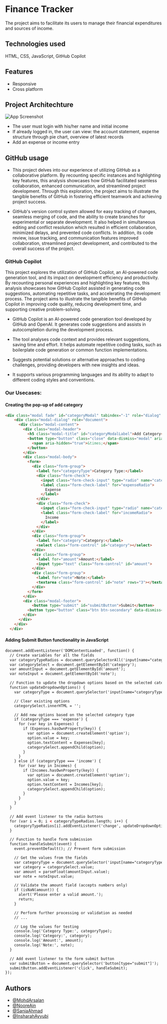 
# Finance Tracker

The project aims to facilitate its users to manage their financial expenditures and sources of income. 
 

## Technologies used

HTML, CSS, JavaScript, GitHub Copilot


## Features

- Responsive 
- Cross platform

  
## Project Architechture

![App Screenshot](https://github-production-user-asset-6210df.s3.amazonaws.com/94756953/248468316-2d937039-150c-4e8a-a10d-24a315ceaa1f.png?X-Amz-Algorithm=AWS4-HMAC-SHA256&X-Amz-Credential=AKIAIWNJYAX4CSVEH53A%2F20230624%2Fus-east-1%2Fs3%2Faws4_request&X-Amz-Date=20230624T112334Z&X-Amz-Expires=300&X-Amz-Signature=3335d5c565185e79c200ced6ee2e1983a17be5cb5adb7784d1ad13a4ea56bc28&X-Amz-SignedHeaders=host&actor_id=94756953&key_id=0&repo_id=656792041)


- The user must login with his/her name and initial income
- If already logged in, the user can view: the account statement, expense structure through pie chart, overview of latest records
- Add an expense or income entry



## GitHub usage

- This project delves into our experience of utilizing GitHub as a collaborative platform. By recounting specific instances and highlighting key features, this analysis showcases how GitHub facilitated seamless collaboration, enhanced communication, and streamlined project development. Through this exploration, the project aims to illustrate the tangible benefits of GitHub in fostering efficient teamwork and achieving project success.

- GitHub's version control system allowed for easy tracking of changes, seamless merging of code, and the ability to create branches for experimental or separate development. It also helped in simultaneous editing and conflict resolution which resulted in efficient collaboration, minimized delays, and prevented code conflicts. In addition, its code review, issue tracking, and communication features improved collaboration, streamlined project development, and contributed to the overall success of the project.

### GitHub Copilot

This project explores the utilization of GitHub Copilot, an AI-powered code generation tool, and its impact on development efficiency and productivity. By recounting personal experiences and highlighting key features, this analysis showcases how GitHub Copilot assisted in generating code suggestions, automating repetitive tasks, and accelerating the development process. The project aims to illustrate the tangible benefits of GitHub Copilot in improving code quality, reducing development time, and supporting creative problem-solving.

- GitHub Copilot is an AI-powered code generation tool developed by GitHub and OpenAI. It generates code suggestions and assists in autocompletion during the development process. 

- The tool analyses code context and provides relevant suggestions, saving time and effort. It helps automate repetitive coding tasks, such as boilerplate code generation or common function implementations. 

- Suggests potential solutions or alternative approaches to coding challenges, providing developers with new insights and ideas.

- It supports various programming languages and its ability to adapt to different coding styles and conventions. 

### Our Usecases: 

#### Creating the pop-up of add category

```html
<div class="modal fade" id="categoryModal" tabindex="-1" role="dialog" aria-labelledby="categoryModalLabel" aria-hidden="true">
    <div class="modal-dialog" role="document">
      <div class="modal-content">
        <div class="modal-header">
          <h5 class="modal-title" id="categoryModalLabel">Add Category</h5>
          <button type="button" class="close" data-dismiss="modal" aria-label="Close">
            <span aria-hidden="true">&times;</span>
          </button>
        </div>
        <div class="modal-body">
          <form>
            <div class="form-group">
              <label for="categoryType">Category Type:</label>
              <div class="form-check">
                <input class="form-check-input" type="radio" name="categoryType" id="expenseRadio" value="expense" checked>
                <label class="form-check-label" for="expenseRadio">
                  Expense
                </label>
              </div>
              <div class="form-check">
                <input class="form-check-input" type="radio" name="categoryType" id="incomeRadio" value="income">
                <label class="form-check-label" for="incomeRadio">
                  Income
                </label>
              </div>
            </div>
            <div class="form-group">
              <label for="category">Category:</label>
              <select class="form-control" id="category"></select>
            </div>
            <div class="form-group">
              <label for="amount">Amount:</label>
              <input type="text" class="form-control" id="amount">
            </div>
            <div class="form-group">
              <label for="note">Note:</label>
              <textarea class="form-control" id="note" rows="3"></textarea>
            </div>
          </form>
        </div>
        <div class="modal-footer">
            <button type="submit" id="submitButton">Submit</button>
          <button type="button" class="btn btn-secondary" data-dismiss="modal">Close</button>
        </div>
      </div>
    </div>
  </div>

```

#### Adding Submit Button functionality in JavaScript

```html
document.addEventListener('DOMContentLoaded', function() {
  // Create variables for all the fields
  var categoryTypeRadios = document.querySelectorAll('input[name="categoryType"]');
  var categorySelect = document.getElementById('category');
  var amountInput = document.getElementById('amount');
  var noteInput = document.getElementById('note');

  // Function to update the dropdown options based on the selected category type
  function updateDropdownOptions() {
    var categoryType = document.querySelector('input[name="categoryType"]:checked').value;

    // Clear existing options
    categorySelect.innerHTML = '';

    // Add new options based on the selected category type
    if (categoryType === 'expense') {
      for (var key in Expenses) {
        if (Expenses.hasOwnProperty(key)) {
          var option = document.createElement('option');
          option.value = key;
          option.textContent = Expenses[key];
          categorySelect.appendChild(option);
        }
      }
    } else if (categoryType === 'income') {
      for (var key in Incomes) {
        if (Incomes.hasOwnProperty(key)) {
          var option = document.createElement('option');
          option.value = key;
          option.textContent = Incomes[key];
          categorySelect.appendChild(option);
        }
      }
    }
  }

  // Add event listener to the radio buttons
  for (var i = 0; i < categoryTypeRadios.length; i++) {
    categoryTypeRadios[i].addEventListener('change', updateDropdownOptions);
  }

  // Function to handle form submission
  function handleSubmit(event) {
    event.preventDefault(); // Prevent form submission

    // Get the values from the fields
    var categoryType = document.querySelector('input[name="categoryType"]:checked').value;
    var category = categorySelect.value;
    var amount = parseFloat(amountInput.value);
    var note = noteInput.value;

    // Validate the amount field (accepts numbers only)
    if (isNaN(amount)) {
      alert('Please enter a valid amount.');
      return;
    }

    // Perform further processing or validation as needed
    // ...

    // Log the values for testing
    console.log('Category Type:', categoryType);
    console.log('Category:', category);
    console.log('Amount:', amount);
    console.log('Note:', note);
  }

  // Add event listener to the form submit button
  var submitButton = document.querySelector('button[type="submit"]');
  submitButton.addEventListener('click', handleSubmit);
});

```
## Authors

- [@MohdArsalan](https://github.com/simplyarsa)
- [@NooreAin](https://github.com/ain-py)
- [@SaniaAhmad](https://www.github.com/saniaahmad6)
- [@InsharahAyyubi](hhttps://github.com/insharahAyyubi)

